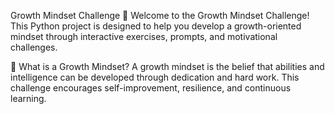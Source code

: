 Growth Mindset Challenge 🚀
Welcome to the Growth Mindset Challenge! This Python project is designed to help you develop a growth-oriented mindset through interactive exercises, prompts, and motivational challenges.

🌱 What is a Growth Mindset?
A growth mindset is the belief that abilities and intelligence can be developed through dedication and hard work. This challenge encourages self-improvement, resilience, and continuous learning.
